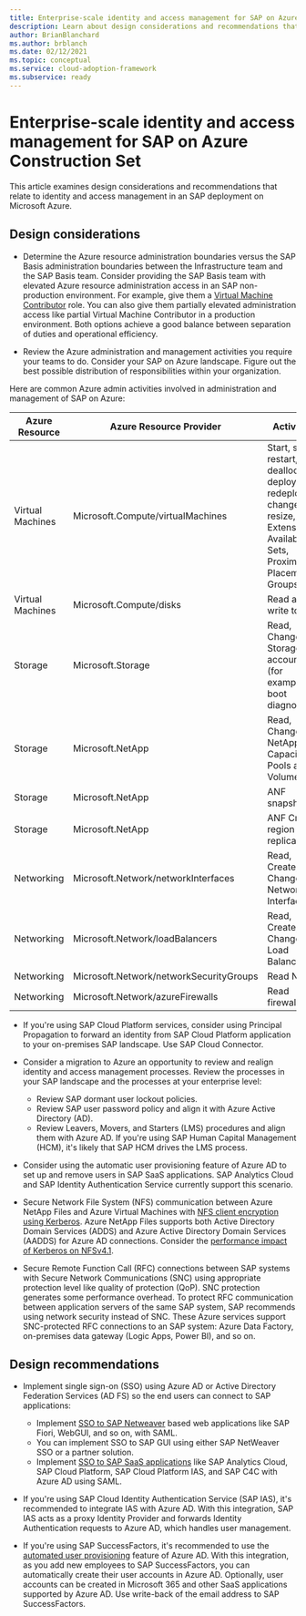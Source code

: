 ```yaml
---
title: Enterprise-scale identity and access management for SAP on Azure Construction Set
description: Learn about design considerations and recommendations that relate to identity and access management in an SAP deployment on Microsoft Azure.
author: BrianBlanchard
ms.author: brblanch
ms.date: 02/12/2021
ms.topic: conceptual
ms.service: cloud-adoption-framework
ms.subservice: ready
---
```


# Enterprise-scale identity and access management for SAP on Azure Construction Set

This article examines design considerations and recommendations that relate to identity and access management in an SAP deployment on Microsoft Azure.

## Design considerations

- Determine the Azure resource administration boundaries versus the SAP Basis administration boundaries between the Infrastructure team and the SAP Basis team. Consider providing the SAP Basis team with elevated Azure resource administration access in an SAP non-production environment. For example, give them a [Virtual Machine Contributor](/azure/role-based-access-control/built-in-roles#virtual-machine-contributor) role. You can also give them partially elevated administration access like partial Virtual Machine Contributor in a production environment. Both options achieve a good balance between separation of duties and operational efficiency.

- Review the Azure administration and management activities you require your teams to do. Consider your SAP on Azure landscape. Figure out the best possible distribution of responsibilities within your organization.

Here are common Azure admin activities involved in administration and management of SAP on Azure:

| Azure Resource | Azure Resource Provider | Activities |
|---|---|---|
| Virtual Machines | Microsoft.Compute/virtualMachines | Start, stop, restart, deallocate, deploy, redeploy, change, resize, Extensions, Availability Sets, Proximity Placement Groups |
| Virtual Machines | Microsoft.Compute/disks | Read and write to disk |
| Storage | Microsoft.Storage | Read, Change on Storage accounts (for example boot diagnostics) |
| Storage | Microsoft.NetApp | Read, Change on NetApp Capacity Pools and Volumes |
| Storage | Microsoft.NetApp | ANF snapshots |
| Storage | Microsoft.NetApp | ANF Cross-region replication |
| Networking | Microsoft.Network/networkInterfaces | Read, Create, Change Network Interfaces |
| Networking | Microsoft.Network/loadBalancers | Read, Create, Change Load Balancers |
| Networking | Microsoft.Network/networkSecurityGroups | Read NSG |
| Networking | Microsoft.Network/azureFirewalls | Read firewall |

- If you're using SAP Cloud Platform services, consider using Principal Propagation to forward an identity from SAP Cloud Platform application to your on-premises SAP landscape. Use SAP Cloud Connector.

- Consider a migration to Azure an opportunity to review and realign identity and access management processes. Review the processes in your SAP landscape and the processes at your enterprise level:
  - Review SAP dormant user lockout policies.
  - Review SAP user password policy and align it with Azure Active Directory (AD).
  - Review Leavers, Movers, and Starters (LMS) procedures and align them with Azure AD. If you're using SAP Human Capital Management (HCM), it's likely that SAP HCM drives the LMS process.

- Consider using the automatic user provisioning feature of Azure AD to set up and remove users in SAP SaaS applications. SAP Analytics Cloud and SAP Identity Authentication Service currently support this scenario.

- Secure Network File System (NFS) communication between Azure NetApp Files and Azure Virtual Machines with [NFS client encryption using Kerberos](/azure/azure-netapp-files/configure-kerberos-encryption). Azure NetApp Files supports both Active Directory Domain Services (ADDS) and Azure Active Directory Domain Services (AADDS) for Azure AD connections. Consider the [performance impact of Kerberos on NFSv4.1](/azure/azure-netapp-files/configure-kerberos-encryption#kerberos_performance).

- Secure Remote Function Call (RFC) connections between SAP systems with Secure Network Communications (SNC) using appropriate protection level like quality of protection (QoP). SNC protection generates some performance overhead. To protect RFC communication between application servers of the same SAP system, SAP recommends using network security instead of SNC.
These Azure services support SNC-protected RFC connections to an SAP system: Azure Data Factory, on-premises data gateway (Logic Apps, Power BI), and so on.

## Design recommendations

- Implement single sign-on (SSO) using Azure AD or Active Directory Federation Services (AD FS) so the end users can connect to SAP applications:
  - Implement [SSO to SAP Netweaver](/azure/active-directory/saas-apps/sap-netweaver-tutorial) based web applications like SAP Fiori, WebGUI, and so on, with SAML.
  - You can implement SSO to SAP GUI using either SAP NetWeaver SSO or a partner solution.
  - Implement [SSO to SAP SaaS applications](/azure/active-directory/saas-apps/sap-customer-cloud-tutorial) like SAP Analytics Cloud, SAP Cloud Platform, SAP Cloud Platform IAS, and SAP C4C with Azure AD using SAML.

- If you're using SAP Cloud Identity Authentication Service (SAP IAS), it's recommended to integrate IAS with Azure AD. With this integration, SAP IAS acts as a proxy Identity Provider and forwards Identity Authentication requests to Azure AD, which handles user management.

- If you're using SAP SuccessFactors, it's recommended to use the [automated user provisioning](/azure/active-directory/saas-apps/sap-successfactors-inbound-provisioning-cloud-only-tutorial) feature of Azure AD. With this integration, as you add new employees to SAP SuccessFactors, you can automatically create their user accounts in Azure AD. Optionally, user accounts can be created in Microsoft 365 and other SaaS applications supported by Azure AD. Use write-back of the email address to SAP SuccessFactors.
